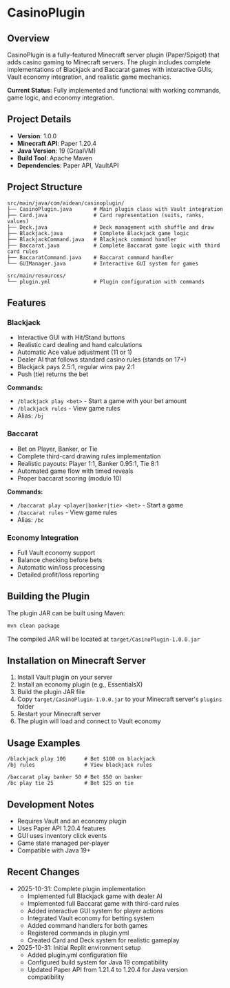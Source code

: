 # CasinoPlugin

## Overview
CasinoPlugin is a fully-featured Minecraft server plugin (Paper/Spigot) that adds casino gaming to Minecraft servers. The plugin includes complete implementations of Blackjack and Baccarat games with interactive GUIs, Vault economy integration, and realistic game mechanics.

**Current Status**: Fully implemented and functional with working commands, game logic, and economy integration.

## Project Details
- **Version**: 1.0.0
- **Minecraft API**: Paper 1.20.4
- **Java Version**: 19 (GraalVM)
- **Build Tool**: Apache Maven
- **Dependencies**: Paper API, VaultAPI

## Project Structure
```
src/main/java/com/aidean/casinoplugin/
├── CasinoPlugin.java       # Main plugin class with Vault integration
├── Card.java               # Card representation (suits, ranks, values)
├── Deck.java               # Deck management with shuffle and draw
├── Blackjack.java          # Complete Blackjack game logic
├── BlackjackCommand.java   # Blackjack command handler
├── Baccarat.java           # Complete Baccarat game logic with third card rules
├── BaccaratCommand.java    # Baccarat command handler
└── GUIManager.java         # Interactive GUI system for games

src/main/resources/
└── plugin.yml              # Plugin configuration with commands
```

## Features

### Blackjack
- Interactive GUI with Hit/Stand buttons
- Realistic card dealing and hand calculations
- Automatic Ace value adjustment (11 or 1)
- Dealer AI that follows standard casino rules (stands on 17+)
- Blackjack pays 2.5:1, regular wins pay 2:1
- Push (tie) returns the bet

**Commands:**
- `/blackjack play <bet>` - Start a game with your bet amount
- `/blackjack rules` - View game rules
- Alias: `/bj`

### Baccarat
- Bet on Player, Banker, or Tie
- Complete third-card drawing rules implementation
- Realistic payouts: Player 1:1, Banker 0.95:1, Tie 8:1
- Automated game flow with timed reveals
- Proper baccarat scoring (modulo 10)

**Commands:**
- `/baccarat play <player|banker|tie> <bet>` - Start a game
- `/baccarat rules` - View game rules
- Alias: `/bc`

### Economy Integration
- Full Vault economy support
- Balance checking before bets
- Automatic win/loss processing
- Detailed profit/loss reporting

## Building the Plugin
The plugin JAR can be built using Maven:
```bash
mvn clean package
```

The compiled JAR will be located at `target/CasinoPlugin-1.0.0.jar`

## Installation on Minecraft Server
1. Install Vault plugin on your server
2. Install an economy plugin (e.g., EssentialsX)
3. Build the plugin JAR file
4. Copy `target/CasinoPlugin-1.0.0.jar` to your Minecraft server's `plugins` folder
5. Restart your Minecraft server
6. The plugin will load and connect to Vault economy

## Usage Examples
```
/blackjack play 100      # Bet $100 on blackjack
/bj rules                # View blackjack rules

/baccarat play banker 50 # Bet $50 on banker
/bc play tie 25          # Bet $25 on tie
```

## Development Notes
- Requires Vault and an economy plugin
- Uses Paper API 1.20.4 features
- GUI uses inventory click events
- Game state managed per-player
- Compatible with Java 19+

## Recent Changes
- 2025-10-31: Complete plugin implementation
  - Implemented full Blackjack game with dealer AI
  - Implemented full Baccarat game with third-card rules
  - Added interactive GUI system for player actions
  - Integrated Vault economy for betting system
  - Added command handlers for both games
  - Registered commands in plugin.yml
  - Created Card and Deck system for realistic gameplay
- 2025-10-31: Initial Replit environment setup
  - Added plugin.yml configuration file
  - Configured build system for Java 19 compatibility
  - Updated Paper API from 1.21.4 to 1.20.4 for Java version compatibility
